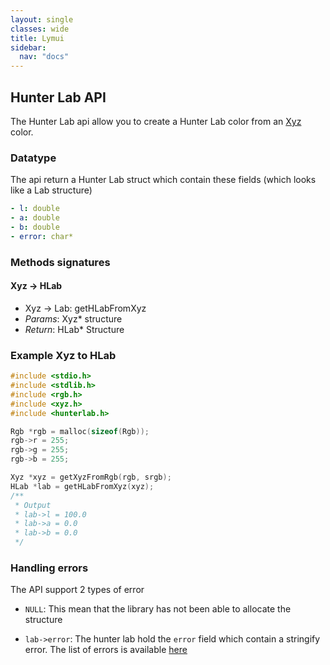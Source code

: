 ```yaml
---
layout: single
classes: wide
title: Lymui
sidebar:
  nav: "docs"
---
```


## Hunter Lab API

The Hunter Lab api allow you to create a Hunter Lab color from an [Xyz](xyz.md) color.

### Datatype

The api return a Hunter Lab struct which contain these fields (which looks like a Lab structure)

```yaml
- l: double
- a: double
- b: double
- error: char*
```

### Methods signatures

#### Xyz -> HLab

- Xyz -> Lab: getHLabFromXyz
- *Params*: Xyz* structure
- *Return*: HLab* Structure

### Example Xyz to HLab

```c
#include <stdio.h>
#include <stdlib.h>
#include <rgb.h>
#include <xyz.h>
#include <hunterlab.h>

Rgb *rgb = malloc(sizeof(Rgb));
rgb->r = 255;
rgb->g = 255;
rgb->b = 255;

Xyz *xyz = getXyzFromRgb(rgb, srgb);
HLab *lab = getHLabFromXyz(xyz);
/**
 * Output
 * lab->l = 100.0
 * lab->a = 0.0
 * lab->b = 0.0
 */
```


### Handling errors

The API support 2 types of error

- ```NULL```: This mean that the library has not been able to allocate the structure

- ```lab->error```: The hunter lab hold the ```error``` field which contain a stringify error. The list of errors is available [here](../errors.md)
